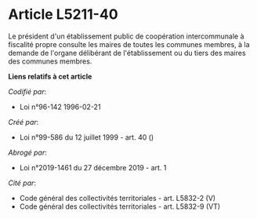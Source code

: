 # Article L5211-40

Le président d'un établissement public de coopération intercommunale à fiscalité propre  consulte les maires de toutes les
communes membres, à la demande de l'organe délibérant de l'établissement ou du tiers des maires des communes membres.

**Liens relatifs à cet article**

_Codifié par_:

  - Loi n°96-142 1996-02-21

_Créé par_:

  - Loi n°99-586 du 12 juillet 1999 - art. 40 ()

_Abrogé par_:

  - Loi n°2019-1461 du 27 décembre 2019 - art. 1

_Cité par_:

  - Code général des collectivités territoriales - art. L5832-2 (V)
  - Code général des collectivités territoriales - art. L5832-9 (VT)
